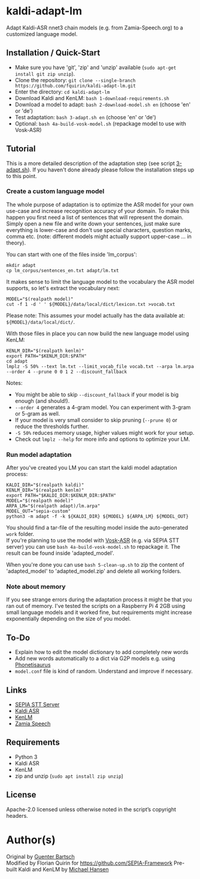 # kaldi-adapt-lm

Adapt Kaldi-ASR nnet3 chain models (e.g. from Zamia-Speech.org) to a customized language model.

## Installation / Quick-Start

- Make sure you have 'git', 'zip' and 'unzip' available (`sudo apt-get install git zip unzip`).
- Clone the repository: `git clone --single-branch https://github.com/fquirin/kaldi-adapt-lm.git`
- Enter the directory: `cd kaldi-adapt-lm`
- Download Kaldi and KenLM: `bash 1-download-requirements.sh`
- Download a model to adapt: `bash 2-download-model.sh en` (choose 'en' or 'de')
- Test adaptation: `bash 3-adapt.sh en` (choose 'en' or 'de')
- Optional: `bash 4a-build-vosk-model.sh` (repackage model to use with Vosk-ASR)

## Tutorial

This is a more detailed description of the adaptation step (see script [3-adapt.sh](3-adapt.sh)). If you haven't done already please follow the installation steps up to this point.

### Create a custom language model

The whole purpose of adaptation is to optimize the ASR model for your own use-case and increase recognition accuracy of your domain.
To make this happen you first need a list of sentences that will represent the domain.
Simply open a new file and write down your sentences, just make sure everything is lower-case and don't use special characters, question marks, comma etc. (note: different models might actually support upper-case ... in theory).  
  
You can start with one of the files inside 'lm_corpus':
```
mkdir adapt
cp lm_corpus/sentences_en.txt adapt/lm.txt
```

It makes sense to limit the language model to the vocabulary the ASR model supports, so let's extract the vocabulary next:
```
MODEL="$(realpath model)"
cut -f 1 -d ' ' ${MODEL}/data/local/dict/lexicon.txt >vocab.txt
```

Please note: This assumes your model actually has the data available at: `${MODEL}/data/local/dict/`.  
  
With those files in place you can now build the new language model using KenLM:
```
KENLM_DIR="$(realpath kenlm)"
export PATH="$KENLM_DIR:$PATH"
cd adapt
lmplz -S 50% --text lm.txt --limit_vocab_file vocab.txt --arpa lm.arpa --order 4 --prune 0 0 1 2 --discount_fallback
```

Notes:
- You might be able to skip `--discount_fallback` if your model is big enough (and should!).
- `--order 4` generates a 4-gram model. You can experiment with 3-gram or 5-gram as well.
- If your model is very small consider to skip pruning (`--prune 0`) or reduce the thresholds further.
- `-S 50%` reduces memory usage, higher values might work for your setup.
- Check out `lmplz --help` for more info and options to optimize your LM.

### Run model adaptation

After you've created you LM you can start the kaldi model adaptation process:
```
KALDI_DIR="$(realpath kaldi)"
KENLM_DIR="$(realpath kenlm)"
export PATH="$KALDI_DIR:$KENLM_DIR:$PATH"
MODEL="$(realpath model)"
ARPA_LM="$(realpath adapt)/lm.arpa"
MODEL_OUT="sepia-custom"
python3 -m adapt -f -k ${KALDI_DIR} ${MODEL} ${ARPA_LM} ${MODEL_OUT}
```

You should find a tar-file of the resulting model inside the auto-generated `work` folder.  
If you're planning to use the model with [Vosk-ASR](https://alphacephei.com/vosk/) (e.g. via SEPIA STT server) you can use `bash 4a-build-vosk-model.sh` to repackage it. The result can be found inside 'adapted_model'.  
  
When you're done you can use `bash 5-clean-up.sh` to zip the content of 'adapted_model' to 'adapted_model.zip' and delete all working folders.

### Note about memory

If you see strange errors during the adaptation process it might be that you ran out of memory.
I've tested the scripts on a Raspberry Pi 4 2GB using small language models and it worked fine, but requirements might increase exponentially depending on the size of you model.

## To-Do

- Explain how to edit the model dictionary to add completely new words
- Add new words automatically to a dict via G2P models e.g. using [Phonetisaurus](https://github.com/AdolfVonKleist/Phonetisaurus)
- `model.conf` file is kind of random. Understand and improve if necessary.

## Links

- [SEPIA STT Server](https://github.com/SEPIA-Framework/sepia-stt-server)
- [Kaldi ASR](http://kaldi-asr.org)
- [KenLM](https://github.com/kpu/kenlm)
- [Zamia Speech](https://zamia-speech.org)

## Requirements

- Python 3
- Kaldi ASR
- KenLM
- zip and unzip (`sudo apt install zip unzip`)

## License

Apache-2.0 licensed unless otherwise noted in the script’s copyright headers.

# Author(s)

Original by [Guenter Bartsch](https://zamia-speech.org)  
Modified by Florian Quirin for https://github.com/SEPIA-Framework
Pre-built Kaldi and KenLM by [Michael Hansen](https://github.com/synesthesiam)
